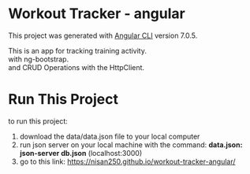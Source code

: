 # Workout Tracker - angular

This project was generated with [Angular CLI](https://github.com/angular/angular-cli) version 7.0.5.

This is an app for tracking training activity.<br>
with ng-bootstrap.<br> and CRUD Operations with the HttpClient.<br>

# Run This Project
to run this project:
1. download the data/data.json file to your local computer 
2. run json server on your local machine with the command: <b>data.json: json-server db.json</b>    (localhost:3000)
3. go to this link: https://nisan250.github.io/workout-tracker-angular/

